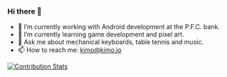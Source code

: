 ### Hi there 👋

- 🔭 I’m currently working with Android development at the P.F.C. bank.
- 🌱 I’m currently learning game development and pixel art.
- 💬 Ask me about mechanical keyboards, table tennis and music.
- 📫 How to reach me: kimo@kimo.io

[![Contribution Stats](https://github-contribution-stats.vercel.app/api/?username=thiagokimo)](https://github.com/LordDashMe/github-contribution-stats/)


<!--
**thiagokimo/thiagokimo** is a ✨ _special_ ✨ repository because its `README.md` (this file) appears on your GitHub profile.

Here are some ideas to get you started:

- 👯 I’m looking to collaborate on ...
- 🤔 I’m looking for help with ...
- 😄 Pronouns: ...
- ⚡ Fun fact: ...

[![Github stats](https://github-readme-stats.vercel.app/api?username=thiagokimo&count_private=true&show_icons=true&theme=darcula&include_all_commits=true)](https://github.com/thiagokimo)


-->

